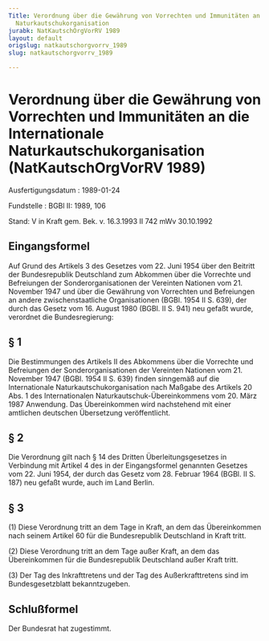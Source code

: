 ```yaml
---
Title: Verordnung über die Gewährung von Vorrechten und Immunitäten an die Internationale
  Naturkautschukorganisation
jurabk: NatKautschOrgVorRV 1989
layout: default
origslug: natkautschorgvorrv_1989
slug: natkautschorgvorrv_1989

---
```


# Verordnung über die Gewährung von Vorrechten und Immunitäten an die Internationale Naturkautschukorganisation (NatKautschOrgVorRV 1989)

Ausfertigungsdatum
:   1989-01-24

Fundstelle
:   BGBl II: 1989, 106

Stand: V in Kraft gem. Bek. v. 16.3.1993 II 742 mWv 30.10.1992

## Eingangsformel

Auf Grund des Artikels 3 des Gesetzes vom 22. Juni 1954 über den
Beitritt der Bundesrepublik Deutschland zum Abkommen über die
Vorrechte und Befreiungen der Sonderorganisationen der Vereinten
Nationen vom 21. November 1947 und über die Gewährung von Vorrechten
und Befreiungen an andere zwischenstaatliche Organisationen (BGBl.
1954 II S. 639), der durch das Gesetz vom 16. August 1980 (BGBl. II S.
941) neu gefaßt wurde, verordnet die Bundesregierung:

## § 1

Die Bestimmungen des Artikels II des Abkommens über die Vorrechte und
Befreiungen der Sonderorganisationen der Vereinten Nationen vom 21.
November 1947 (BGBl. 1954 II S. 639) finden sinngemäß auf die
Internationale Naturkautschukorganisation nach Maßgabe des Artikels 20
Abs. 1 des Internationalen Naturkautschuk-Übereinkommens vom 20. März
1987 Anwendung. Das Übereinkommen wird nachstehend mit einer amtlichen
deutschen Übersetzung veröffentlicht.

## § 2

Die Verordnung gilt nach § 14 des Dritten Überleitungsgesetzes in
Verbindung mit Artikel 4 des in der Eingangsformel genannten Gesetzes
vom 22. Juni 1954, der durch das Gesetz vom 28. Februar 1964 (BGBl. II
S. 187) neu gefaßt wurde, auch im Land Berlin.

## § 3

(1) Diese Verordnung tritt an dem Tage in Kraft, an dem das
Übereinkommen nach seinem Artikel 60 für die Bundesrepublik
Deutschland in Kraft tritt.

(2) Diese Verordnung tritt an dem Tage außer Kraft, an dem das
Übereinkommen für die Bundesrepublik Deutschland außer Kraft tritt.

(3) Der Tag des Inkrafttretens und der Tag des Außerkrafttretens sind
im Bundesgesetzblatt bekanntzugeben.

## Schlußformel

Der Bundesrat hat zugestimmt.


